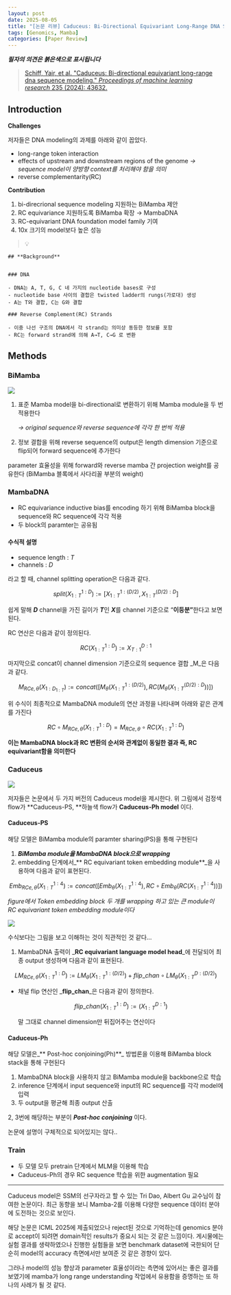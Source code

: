 ```yaml
---
layout: post
date: 2025-08-05
title: "[논문 리뷰] Caduceus: Bi-Directional Equivariant Long-Range DNA Sequence Modeling"
tags: [Genomics, Mamba]
categories: [Paper Review]
---
```


<span class="notion-red">_**필자의 의견은 붉은색으로 표시됩니다**_</span>


> [Schiff, Yair, et al. "Caduceus: Bi-directional equivariant long-range dna sequence modeling." ](https://pmc.ncbi.nlm.nih.gov/articles/PMC12189541/)[_Proceedings of machine learning research_](https://pmc.ncbi.nlm.nih.gov/articles/PMC12189541/)[ 235 (2024): 43632.](https://pmc.ncbi.nlm.nih.gov/articles/PMC12189541/)



## Introduction


**Challenges**


저자들은 DNA modeling의 과제를 아래와 같이 꼽았다.

- long-range token interaction
- effects of upstream and downstream regions of the genome 
_→ sequence model이 양방향 context를 처리해야 함을 의미_
- reverse complementarity(RC)

**Contribution**

1. bi-direcrional sequence modeling 지원하는 BiMamba 제안
1. RC equivariance 지원하도록 BiMamba 확장 → MambaDNA
1. RC-equivariant DNA foundation model family 기여
1. 10x 크기의 model보다 높은 성능

> 💡 


	## **Background**


	### DNA

	- DNA는 A, T, G, C 네 가지의 nucleotide bases로 구성
	- nucleotide base 사이의 결합은 twisted ladder의 rungs(가로대) 생성
	- A는 T와 결합, C는 G와 결합

	### Reverse Complement(RC) Strands

	- 이중 나선 구조의 DNA에서 각 strand는 의미상 동등한 정보를 포함
	- RC는 forward strand에 의해 A→T, C→G 로 변환


## Methods



### BiMamba


![](https://prod-files-secure.s3.us-west-2.amazonaws.com/542b861c-36a8-4051-84e5-8804b6728dba/2c247d59-7815-4980-99f0-8f0d21f445a7/image.png?X-Amz-Algorithm=AWS4-HMAC-SHA256&X-Amz-Content-Sha256=UNSIGNED-PAYLOAD&X-Amz-Credential=ASIAZI2LB4664WBADWTE%2F20251001%2Fus-west-2%2Fs3%2Faws4_request&X-Amz-Date=20251001T022555Z&X-Amz-Expires=3600&X-Amz-Security-Token=IQoJb3JpZ2luX2VjEHEaCXVzLXdlc3QtMiJHMEUCIH5l26eWMaVPQBXXqjmiQBUirc2dxPLmm9mfR0uRXdL2AiEAwAIKYf%2FjPqtYdPF19eICXIb5%2BQUn7Q%2Fe7slM%2BrLbiuAqiAQI%2Bv%2F%2F%2F%2F%2F%2F%2F%2F%2F%2FARAAGgw2Mzc0MjMxODM4MDUiDFwN8i1mscmMnkWwMircA3U6U19XnUjwyaVm1%2Bggxw4b1%2BIcEY%2FXGOF4tA9eIA9ux5KCcNYKMv4nuz%2Bb5Cw5TLwhzOrXGfRH%2FJ4dquU%2FrnoOzvSNzCRyS0wX2f5G8m0XbVV3bRORchaUedtL1IOKOFXqR%2FIKReBMzZHo4LYsLKt4bfrolUC1t4fB4FtVtIz3BP5FUTNb7XS0tGOLtqdPmXgZvakMZ8nRLl%2BfsOBiVWxIlShM%2BKfa%2Bfq%2BuemesEeboqkK%2FerdMfNTGDY7xCHVOTd6TzEirMxyIQWnybv0SLuYR26F0igCztdjjC1u6zgUItjh3y5PCWhma922FyK%2FC2HFp5wSt90sX0U2x1v1GjZNfGPKbHz%2Fr4mPBMNa8mMt9cCppZGuH1WiGLQ6KMfdu%2BKRtDQ3AHESTcl8ksc5eARzB%2FKR83om7cp84RSTOrsXpB4pw9OYZXb8eSaQZv84cnpAWZYHmfv3sQR%2BlUl43A%2BTUAklbVqlmklu8QspKRiF8Dhj2ttuYqXhnfJS0ypjpEppeS5xZUwJ%2B3Newian5JAOSUWb7Y1iyz7hi5GpdwLx8ZLiHFU0akRu%2B8M37liMH18duXjxvXICHElYeFce%2FjIB%2F8SSdnNAs%2BWjtmbBPPC8nbdCC8AQ3o7cwR%2FRMLjr8cYGOqUBqSPe1yQ55m2wgN6FSSxGBLTV07%2FTtxB%2BbJB63uZaZRMud9dXk8Ek0UwpHSVJSRNhzLJ3d9OacQBKXyrESv5%2F8A%2B0PxYDqYg%2BY3czCWRrzhSuN5fSQHEgcXuNF9YR9RE0s7%2FPVq0xBxgY8Os2ltHcxDnVkhiSYoPAiK05u6g8Q15Nuu%2FG%2FN8XVBbvKKCDxMJyOkEJj02E2dVXSsAJCAlyDi2EPFkC&X-Amz-Signature=ff74f90c568b5a9f6f0bc86d3afa3cf3c1b17155ff535dbdf57701486114751a&X-Amz-SignedHeaders=host&x-amz-checksum-mode=ENABLED&x-id=GetObject)

1. 표준 Mamba model을 bi-directional로 변환하기 위해 Mamba module을 두 번 적용한다

	_→ original sequence와 reverse sequence에 각각 한 번씩 적용_

1. 정보 결합을 위해 reverse sequence의 output은 length dimension 기준으로 flip되어 forward sequence에 추가한다

parameter 효율성을 위해 forward와 reverse mamba 간 projection weight를 공유한다 (BiMamba 블록에서 사다리꼴 부분의 weight)



### MambaDNA

- RC equivariance inductive bias를 encoding 하기 위해 BiMamba block을 sequence와 RC sequence에 각각 적용
- 두 block의 paramter는 공유됨


#### 수식적 설명

- sequence length : _T_
- channels : _D_

라고 할 때,  channel splitting operation은 다음과 같다.


$$
split(X^{1:D}_{1:T}):=[X^{1:(D/2)}_{1:T},X^{(D/2):D}_{1:T}]
$$


<span class="notion-red">쉽게 말해 </span><span class="notion-red">_**D**_</span><span class="notion-red"> channel을 가진 길이가 </span><span class="notion-red">_**T**_</span><span class="notion-red">인 </span><span class="notion-red">_**X**_</span><span class="notion-red">를 channel 기준으로 “</span><span class="notion-red">**이등분”**</span><span class="notion-red">한다고 보면 된다.</span>


RC 연산은 다음과 같이 정의된다.


$$
RC(X^{1:D}_{1:T}):=X^{D:1}_{T:1}
$$


마지막으로 concat이 channel dimension 기준으로의 sequence 결합 _M_은 다음과 같다.


$$
M_{RCe,\theta}(X_{1:D_{1:T}}):=concat([M_{\theta}(X^{1:(D/2)}_{1:T}),RC(M_{\theta}(X^{(D/2):D}_{1:T}))])
$$


위 수식이 최종적으로 MambaDNA module의 연산 과정을 나타내며 아래와 같은 관계를 가진다


$$
RC\circ M_{RCe,\theta}(X^{1:D}_{1:T}) = M_{RCe,\theta} \circ RC(X^{1:D}_{1:T})
$$


**이는 MambaDNA block과 RC 변환의 순서와 관계없이 동일한 결과 즉, RC equivariant함을 의미한다**



### Caduceus


![](https://prod-files-secure.s3.us-west-2.amazonaws.com/542b861c-36a8-4051-84e5-8804b6728dba/f94a60d7-8145-473b-aef9-7c68d3ec604a/image.png?X-Amz-Algorithm=AWS4-HMAC-SHA256&X-Amz-Content-Sha256=UNSIGNED-PAYLOAD&X-Amz-Credential=ASIAZI2LB4664WBADWTE%2F20251001%2Fus-west-2%2Fs3%2Faws4_request&X-Amz-Date=20251001T022555Z&X-Amz-Expires=3600&X-Amz-Security-Token=IQoJb3JpZ2luX2VjEHEaCXVzLXdlc3QtMiJHMEUCIH5l26eWMaVPQBXXqjmiQBUirc2dxPLmm9mfR0uRXdL2AiEAwAIKYf%2FjPqtYdPF19eICXIb5%2BQUn7Q%2Fe7slM%2BrLbiuAqiAQI%2Bv%2F%2F%2F%2F%2F%2F%2F%2F%2F%2FARAAGgw2Mzc0MjMxODM4MDUiDFwN8i1mscmMnkWwMircA3U6U19XnUjwyaVm1%2Bggxw4b1%2BIcEY%2FXGOF4tA9eIA9ux5KCcNYKMv4nuz%2Bb5Cw5TLwhzOrXGfRH%2FJ4dquU%2FrnoOzvSNzCRyS0wX2f5G8m0XbVV3bRORchaUedtL1IOKOFXqR%2FIKReBMzZHo4LYsLKt4bfrolUC1t4fB4FtVtIz3BP5FUTNb7XS0tGOLtqdPmXgZvakMZ8nRLl%2BfsOBiVWxIlShM%2BKfa%2Bfq%2BuemesEeboqkK%2FerdMfNTGDY7xCHVOTd6TzEirMxyIQWnybv0SLuYR26F0igCztdjjC1u6zgUItjh3y5PCWhma922FyK%2FC2HFp5wSt90sX0U2x1v1GjZNfGPKbHz%2Fr4mPBMNa8mMt9cCppZGuH1WiGLQ6KMfdu%2BKRtDQ3AHESTcl8ksc5eARzB%2FKR83om7cp84RSTOrsXpB4pw9OYZXb8eSaQZv84cnpAWZYHmfv3sQR%2BlUl43A%2BTUAklbVqlmklu8QspKRiF8Dhj2ttuYqXhnfJS0ypjpEppeS5xZUwJ%2B3Newian5JAOSUWb7Y1iyz7hi5GpdwLx8ZLiHFU0akRu%2B8M37liMH18duXjxvXICHElYeFce%2FjIB%2F8SSdnNAs%2BWjtmbBPPC8nbdCC8AQ3o7cwR%2FRMLjr8cYGOqUBqSPe1yQ55m2wgN6FSSxGBLTV07%2FTtxB%2BbJB63uZaZRMud9dXk8Ek0UwpHSVJSRNhzLJ3d9OacQBKXyrESv5%2F8A%2B0PxYDqYg%2BY3czCWRrzhSuN5fSQHEgcXuNF9YR9RE0s7%2FPVq0xBxgY8Os2ltHcxDnVkhiSYoPAiK05u6g8Q15Nuu%2FG%2FN8XVBbvKKCDxMJyOkEJj02E2dVXSsAJCAlyDi2EPFkC&X-Amz-Signature=20b9063f9f18e75efbdd76751ce982f477df3f188c982c32c2d4c13c4c37b655&X-Amz-SignedHeaders=host&x-amz-checksum-mode=ENABLED&x-id=GetObject)


저자들은 논문에서 두 가지 버전의 Caduceus model을 제시한다. 위 그림에서 검정색 flow가 **Caduceus-PS, **하늘색 flow가 **Caduceus-Ph model** 이다.



#### Caduceus-PS


해당 모델은 BiMamba module의 paramter sharing(PS)을 통해 구현된다

1. _**BiMamba module을 MambaDNA block으로 wrapping**_
1. embedding 단계에서_** RC equivariant token embedding module**_을 사용하며 다음과 같이 표현된다.

$$
Emb_{RCe,\theta}(X^{1:4}_{1:T}):=concat([Emb_{\theta}(X^{1:4}_{1:T}),RC \circ Emb_{\theta}(RC(X^{1:4}_{1:T}))])
$$


_figure에서 Token embedding block 두 개를 wrapping 하고 있는 큰 module이 RC equivariant token embedding module이다_


![](https://prod-files-secure.s3.us-west-2.amazonaws.com/542b861c-36a8-4051-84e5-8804b6728dba/b175e4da-71eb-4e91-8c23-a06dabe673c9/image.png?X-Amz-Algorithm=AWS4-HMAC-SHA256&X-Amz-Content-Sha256=UNSIGNED-PAYLOAD&X-Amz-Credential=ASIAZI2LB4664WBADWTE%2F20251001%2Fus-west-2%2Fs3%2Faws4_request&X-Amz-Date=20251001T022555Z&X-Amz-Expires=3600&X-Amz-Security-Token=IQoJb3JpZ2luX2VjEHEaCXVzLXdlc3QtMiJHMEUCIH5l26eWMaVPQBXXqjmiQBUirc2dxPLmm9mfR0uRXdL2AiEAwAIKYf%2FjPqtYdPF19eICXIb5%2BQUn7Q%2Fe7slM%2BrLbiuAqiAQI%2Bv%2F%2F%2F%2F%2F%2F%2F%2F%2F%2FARAAGgw2Mzc0MjMxODM4MDUiDFwN8i1mscmMnkWwMircA3U6U19XnUjwyaVm1%2Bggxw4b1%2BIcEY%2FXGOF4tA9eIA9ux5KCcNYKMv4nuz%2Bb5Cw5TLwhzOrXGfRH%2FJ4dquU%2FrnoOzvSNzCRyS0wX2f5G8m0XbVV3bRORchaUedtL1IOKOFXqR%2FIKReBMzZHo4LYsLKt4bfrolUC1t4fB4FtVtIz3BP5FUTNb7XS0tGOLtqdPmXgZvakMZ8nRLl%2BfsOBiVWxIlShM%2BKfa%2Bfq%2BuemesEeboqkK%2FerdMfNTGDY7xCHVOTd6TzEirMxyIQWnybv0SLuYR26F0igCztdjjC1u6zgUItjh3y5PCWhma922FyK%2FC2HFp5wSt90sX0U2x1v1GjZNfGPKbHz%2Fr4mPBMNa8mMt9cCppZGuH1WiGLQ6KMfdu%2BKRtDQ3AHESTcl8ksc5eARzB%2FKR83om7cp84RSTOrsXpB4pw9OYZXb8eSaQZv84cnpAWZYHmfv3sQR%2BlUl43A%2BTUAklbVqlmklu8QspKRiF8Dhj2ttuYqXhnfJS0ypjpEppeS5xZUwJ%2B3Newian5JAOSUWb7Y1iyz7hi5GpdwLx8ZLiHFU0akRu%2B8M37liMH18duXjxvXICHElYeFce%2FjIB%2F8SSdnNAs%2BWjtmbBPPC8nbdCC8AQ3o7cwR%2FRMLjr8cYGOqUBqSPe1yQ55m2wgN6FSSxGBLTV07%2FTtxB%2BbJB63uZaZRMud9dXk8Ek0UwpHSVJSRNhzLJ3d9OacQBKXyrESv5%2F8A%2B0PxYDqYg%2BY3czCWRrzhSuN5fSQHEgcXuNF9YR9RE0s7%2FPVq0xBxgY8Os2ltHcxDnVkhiSYoPAiK05u6g8Q15Nuu%2FG%2FN8XVBbvKKCDxMJyOkEJj02E2dVXSsAJCAlyDi2EPFkC&X-Amz-Signature=d8f5e4f483eb3f6b73e311504d28d283f19a1ed92e75227966adc297a4115ede&X-Amz-SignedHeaders=host&x-amz-checksum-mode=ENABLED&x-id=GetObject)


<span class="notion-red">수식보다는 그림을 보고 이해하는 것이 직관적인 것 같다…</span>

1. MambaDNA 출력이 _**RC equivariant language model head**_에 전달되어 최종 output 생성하며 다음과 같이 표현된다.

$$
LM_{RCe,\theta}(X^{1:D}_{1:T}):= LM_{\theta}(X^{1:(D/2)}_{1:T})+flip\_chan\circ LM_{\theta}(X^{D:(D/2)}_{1:T})
$$

- 채널 flip 연산인 _**flip\_chan**_은 다음과 같이 정의한다.

	$$
	flip\_chan(X^{1:D}_{1:T}):=(X^{D:1}_{1:T})
	$$


	말 그대로 channel dimension만 뒤집어주는 연산이다



#### Caduceus-Ph


해당 모델은_** Post-hoc conjoining(Ph)**_ 방법론을 이용해 BiMamba block stack을 통해 구현된다

1. MambaDNA block을 사용하지 않고 BiMamba module을 backbone으로 학습
1. inference 단계에서 input sequence와 input의 RC sequence를 각각 model에 입력
1. 두 output을 평균해 최종 output 산출

2, 3번에 해당하는 부분이 _**Post-hoc conjoining**_ 이다.


<span class="notion-red">논문에 설명이 구체적으로 되어있지는 않다..</span>



### Train

- 두 모델 모두 pretrain 단계에서 MLM을 이용해 학습
- Caduceus-Ph의 경우 RC sequence 학습을 위한 augmentation 필요

---


<span class="notion-red">Caduceus model은 SSM의 선구자라고 할 수 있는 Tri Dao, Albert Gu 교수님이 참여한 논문이다. 최근 동향을 보니 Mamba-2를 이용해 다양한 sequence 데이터 분야에 도전하는 것으로 보인다.</span>


<span class="notion-red">해당 논문은 ICML 2025에 제출되었으나 reject된 것으로 기억하는데 genomics 분야로 accept이 되려면 domain적인 results가 중요시 되는 것 같은 느낌이다. 게시물에는 실험 결과를 생략하였으나 진행한 실험들을 보면 benchmark dataset에 국한되어 단순히 model의 accuracy 측면에서만 보여준 것 같은 경향이 있다.</span>


<span class="notion-red">그러나 model의 성능 향상과 parameter 효율성이라는 측면에 있어서는 좋은 결과를 보였기에 mamba가 long range understanding 작업에서 유용함을 증명하는 또 하나의 사례가 될 것 같다.</span>

